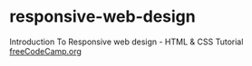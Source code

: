 # responsive-web-design
Introduction To Responsive web design - HTML &amp; CSS Tutorial
[freeCodeCamp.org](https://www.youtube.com/watch?v=srvUrASNj0s)